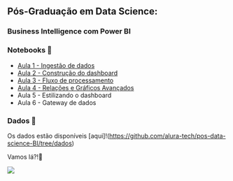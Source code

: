 ## Pós-Graduação em Data Science:

### Business Intelligence com Power BI

### Notebooks 📓

- [Aula 1 - Ingestão de dados](https://github.com/alura-tech/pos-data-science-BI/blob/aula1/projeto1.pbix)
- [Aula 2 - Construção do dashboard](https://github.com/alura-tech/pos-data-science-BI/blob/aula2/projeto1.pbix)
- [Aula 3 - Fluxo de processamento](https://github.com/alura-tech/pos-data-science-BI/blob/aula3/projeto2.pbix)
- [Aula 4 - Relações e Gráficos Avançados](https://github.com/alura-tech/pos-data-science-BI/blob/aula4/projeto2.pbix)
- Aula 5 - Estilizando o dashboard
- Aula 6 - Gateway de dados

### Dados 🎲

Os dados estão disponíveis [aqui]!(https://github.com/alura-tech/pos-data-science-BI/tree/dados)

Vamos lá?!🚀 
<p align="left"><img src='https://media.giphy.com/media/dWesBcTLavkZuG35MI/giphy.gif'</p>
